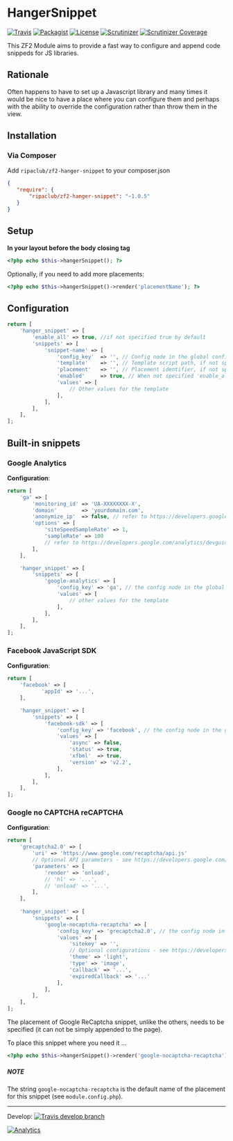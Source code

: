 # HangerSnippet

[![Travis](https://img.shields.io/travis/ripaclub/zf2-hanger-snippet.svg?style=flat-square)](https://travis-ci.org/ripaclub/zf2-hanger-snippet)
[![Packagist](https://img.shields.io/packagist/v/ripaclub/zf2-hanger-snippet.svg?style=flat-square)](https://packagist.org/packages/ripaclub/zf2-hanger-snippet)
[![License](https://img.shields.io/packagist/l/ripaclub/zf2-hanger-snippet.svg?style=flat-square)](https://github.com/ripaclub/zf2-hanger-snippet/blob/master/LICENSE.txt)
[![Scrutinizer](https://img.shields.io/scrutinizer/g/ripaclub/zf2-hanger-snippet.svg?style=flat-square)](https://scrutinizer-ci.com/g/ripaclub/zf2-hanger-snippet)
[![Scrutinizer Coverage](https://img.shields.io/scrutinizer/coverage/g/ripaclub/zf2-hanger-snippet.svg?style=flat-square)](https://scrutinizer-ci.com/g/ripaclub/zf2-hanger-snippet)

This ZF2 Module aims to provide a fast way to configure and append code snippeds for JS libraries.

## Rationale

Often happens to have to set up a Javascript library and many times it would be nice to have a place where you can configure them
and perhaps with the ability to override the configuration rather than throw them in the view.

## Installation

### Via Composer
Add `ripaclub/zf2-hanger-snippet` to your composer.json

```json
{
   "require": {
       "ripaclub/zf2-hanger-snippet": "~1.0.5"
   }
}
```

## Setup

**In your layout before the body closing tag**

```php
<?php echo $this->hangerSnippet(); ?>
```

Optionally, if you need to add more placements:

```php
<?php echo $this->hangerSnippet()->render('placementName'); ?>
```

## Configuration

```php
return [
    'hanger_snippet' => [
        'enable_all' => true, //if not specified true by default
        'snippets' => [
            'snippet-name' => [
                'config_key'  => '', // Config node in the global config, if any, retrivied data will be merged with values then passed to the template
                'template'    => '', // Template script path, if not specified 'hanger-snippet/snippet-name' will be used
                'placement'   => '', // Placement identifier, if not specified the default placement will be used
                'enabled'     => true, // When not specified 'enable_all' value will be used
                'values' => [
                    // Other values for the template
                ],
            ],
        ],
    ],
];
```

## Built-in snippets

### Google Analytics

**Configuration**:

```php
return [
    'ga' => [
        'monitoring_id' => 'UA-XXXXXXXX-X',
        'domain'        => 'yourdomain.com',
        'anonymize_ip'  => false, // refer to https://developers.google.com/analytics/devguides/collection/analyticsjs/advanced#anonymizeip for more information
        'options' => [
            'siteSpeedSampleRate' => 1,
            'sampleRate' => 100
            // refer to https://developers.google.com/analytics/devguides/collection/analyticsjs/field-reference for more options
        ],
    ],

    'hanger_snippet' => [
        'snippets' => [
            'google-analytics' => [
                'config_key' => 'ga', // the config node in the global config, if any
                'values' => [
                    // other values for the template
                ],
            ],
        ],
    ],
];
```

### Facebook JavaScript SDK

**Configuration**:

```php
return [
    'facebook' => [
           'appId' => '...',
    ],

    'hanger_snippet' => [
        'snippets' => [
            'facebook-sdk' => [
                'config_key' => 'facebook', // the config node in the global config, if any
                'values' => [
                    'async' => false,
                    'status' => true,
                    'xfbml'  => true,
                    'version' => 'v2.2',
                ],
            ],
        ],
    ],
];
```

### Google no CAPTCHA reCAPTCHA

**Configuration**:

```php
return [
    'grecaptcha2.0' => [
        'uri' => 'https://www.google.com/recaptcha/api.js'
        // Optional API parameters - see https://developers.google.com/recaptcha/docs/display
        'parameters' => [
            'render' => 'onload',
            // 'hl' => '...',
            // 'onload' => '...',
        ],
    ],
    
    'hanger_snippet' => [
        'snippets' => [
            'google-nocaptcha-recaptcha' => [
                'config_key' => 'grecaptcha2.0', // the config node in the global config, if any
                'values' => [
                    'sitekey' => '',
                    // Optional configurations - see https://developers.google.com/recaptcha/docs/display
                    'theme' => 'light',
                    'type' => 'image',
                    'callback' => '...',
                    'expiredCallback' => '...'
                ],
            ],
        ],
    ],
];
```

The placement of Google ReCaptcha snippet, unlike the others, needs to be specified (it can not be simply appended to the page).

To place this snippet where you need it ...

```php
<?php echo $this->hangerSnippet()->render('google-nocaptcha-recaptcha'); ?>
```

##### NOTE

The string `google-nocaptcha-recaptcha` is the default name of the placement for this snippet (see `module.config.php`).

---

Develop: [![Travis develop branch](https://img.shields.io/travis/ripaclub/zf2-hanger-snippet/develop.svg?style=flat-square)](https://travis-ci.org/ripaclub/zf2-hanger-snippet?branch=develop)

[![Analytics](https://ga-beacon.appspot.com/UA-49655829-1/ripaclub/zf2-hanger-snippet)](https://github.com/igrigorik/ga-beacon)
